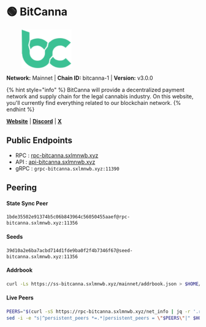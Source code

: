 # 🟢 BitCanna

<figure><img src="../../.gitbook/assets/bitcanna.svg" height="100" weight="100" alt=""><figcaption></figcaption></figure>

**Network:** Mainnet | **Chain ID:** bitcanna-1 | **Version:** v3.0.0

{% hint style="info" %}
BitCanna will provide a decentralized payment network and supply chain for the legal cannabis industry. On this website, you'll currently find everything related to our blockchain network.
{% endhint %}

[**Website**](https://www.bitcanna.io) | [**Discord**](https://discord.gg/97wUcHqxxE) | [**X**](https://twitter.com/BitcannaGlobal)

## **Public Endpoints**

* RPC : [rpc-bitcanna.sxlmnwb.xyz](https://rpc-bitcanna.sxlmnwb.xyz)
* API : [api-bitcanna.sxlmnwb.xyz](https://api-bitcanna.sxlmnwb.xyz)
* gRPC : `grpc-bitcanna.sxlmnwb.xyz:11390`

## Peering

#### **State Sync Peer**
```
1bde35502e91374b5c06b843964c56050455aaef@rpc-bitcanna.sxlmnwb.xyz:11356
```

#### **Seeds**
```
39d10a2e6ba7acbd714d1fde9ba0f2f4b7346f67@seed-bitcanna.sxlmnwb.xyz:11356
```

#### **Addrbook**
```bash
curl -Ls https://ss-bitcanna.sxlmnwb.xyz/mainnet/addrbook.json > $HOME/.bcna/config/addrbook.json
```

#### **Live Peers**
```bash
PEERS="$(curl -sS https://rpc-bitcanna.sxlmnwb.xyz/net_info | jq -r '.result.peers[] | "\(.node_info.id)@\(.remote_ip):\(.node_info.listen_addr)"' | awk -F ':' '{print $1":"$(NF)}' | sed -z 's|\n|,|g;s|.$||')"
sed -i -e "s|^persistent_peers *=.*|persistent_peers = \"$PEERS\"|" $HOME/.bcna/config/config.toml
```
